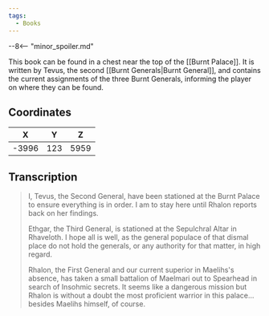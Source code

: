 ```yaml
---
tags:
  - Books
---
```


--8<-- "minor_spoiler.md"

This book can be found in a chest near the top of the [[Burnt Palace]]. It is written by Tevus, the second [[Burnt Generals|Burnt General]], and contains the current assignments of the three Burnt Generals, informing the player on where they can be found.

## Coordinates
| **X** | **Y** | **Z** |
| :---: | :---: | :---: |
| -3996 |  123  | 5959  |

## Transcription
> I, Tevus, the Second General, have been stationed at the Burnt Palace to ensure everything is in order. I am to stay here until Rhalon reports back on her findings.
>
> Ethgar, the Third General, is stationed at the Sepulchral Altar in Rhaveloth. I hope all is well, as the general populace of that dismal place do not hold the generals, or any authority for that matter, in high regard.
>
> Rhalon, the First General and our current superior in Maelihs's absence, has taken a small battalion of Maelmari out to Spearhead in search of Insohmic secrets. It seems like a dangerous mission but Rhalon is without a doubt the most proficient warrior in this palace... besides Maelihs himself, of course.

